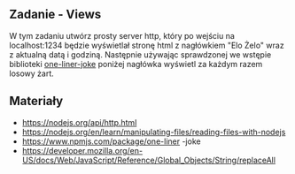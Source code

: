 ## Zadanie - Views
W tym zadaniu utwórz prosty server http, który po wejściu na localhost:1234 będzie wyświetlał stronę html z nagłówkiem "Elo Żelo" wraz z aktualną datą i godziną. Następnie używając sprawdzonej we wstępie biblioteki [one-liner-joke](https://www.npmjs.com/package/one-liner-joke) poniżej nagłówka wyświetl za każdym razem losowy żart.  

## Materiały
- https://nodejs.org/api/http.html
- https://nodejs.org/en/learn/manipulating-files/reading-files-with-nodejs
- https://www.npmjs.com/package/one-liner -joke
- https://developer.mozilla.org/en-US/docs/Web/JavaScript/Reference/Global_Objects/String/replaceAll
